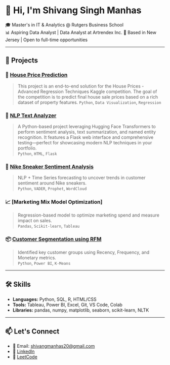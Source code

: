 # 👋 Hi, I'm Shivang Singh Manhas

🎓 Master's in IT & Analytics @ Rutgers Business School  
📊 Aspiring Data Analyst | Data Analyst at Artrendex Inc. 
📍 Based in New Jersey | Open to full-time opportunities

---

## 🚀 Projects

### 🧠 [House Price Prediction](https://github.com/shivangmanhas/House_Price_Prediction)
> This project is an end-to-end solution for the House Prices - Advanced Regression Techniques Kaggle competition. The goal of the competition is to predict final house sale prices based on a rich dataset of property features. 
`Python`, `Data Visualization`, `Regression`

### 🧠 [NLP Text Analyzer](https://github.com/shivangmanhas/NLP_Text_Analyzer)
> A Python-based project leveraging Hugging Face Transformers to perform sentiment analysis, text summarization, and named entity recognition. It features a Flask web interface and comprehensive testing—perfect for showcasing modern NLP techniques in your portfolio.  
`Python`, `HTML`, `Flask`

### 🧠 [Nike Sneaker Sentiment Analysis](https://github.com/shivangmanhas/Sentiment-Analysis-for-Nike-Sneakers)
> NLP + Time Series forecasting to uncover trends in customer sentiment around Nike sneakers.  
`Python`, `VADER`, `Prophet`, `WordCloud`

### 📈 [Marketing Mix Model Optimization]
> Regression-based model to optimize marketing spend and measure impact on sales.  
`Pandas`, `Scikit-learn`, `Tableau`

### 📦 [Customer Segmentation using RFM](https://github.com/shivangmanhas/Customer-Segmentation-Using-RFM-Analysis)
> Identified key customer groups using Recency, Frequency, and Monetary metrics.  
`Python`, `Power BI`, `K-Means`

---

## 🛠️ Skills

- **Languages:** Python, SQL, R, HTML/CSS
- **Tools:** Tableau, Power BI, Excel, Git, VS Code, Colab
- **Libraries:** pandas, numpy, matplotlib, seaborn, scikit-learn, NLTK

---

## 📫 Let's Connect

- 📧 Email: shivangmanhas20@gmail.com  
- 💼 [LinkedIn](https://www.linkedin.com/in/shivangmanhas/)  
- 🧠 [LeetCode](https://leetcode.com/u/shivangmanhas/)  

